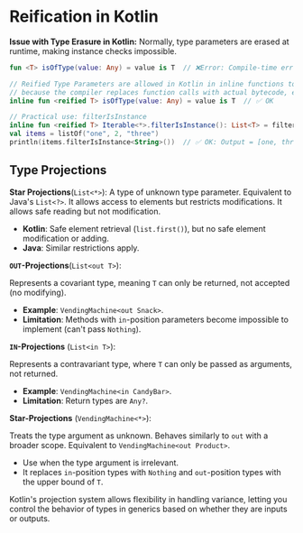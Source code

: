 # Reification in Kotlin

**Issue with Type Erasure in Kotlin:**
Normally, type parameters are erased at runtime, making instance checks impossible.

```kotlin
fun <T> isOfType(value: Any) = value is T  // ❌Error: Compile-time error

// Reified Type Parameters are allowed in Kotlin in inline functions to retain type information,
// because the compiler replaces function calls with actual bytecode, embedding the type directly.
inline fun <reified T> isOfType(value: Any) = value is T  // ✅ OK

// Practical use: filterIsInstance
inline fun <reified T> Iterable<*>.filterIsInstance(): List<T> = filter { it is T } as List<T>
val items = listOf("one", 2, "three")
println(items.filterIsInstance<String>())  // ✅ OK: Output = [one, three]
```

## Type Projections

**Star Projections**(`List<*>`):
A type of unknown type parameter. Equivalent to Java's `List<?>`. It allows access to elements but restricts modifications. It allows safe reading but not modification.

- **Kotlin**: Safe element retrieval (`list.first()`), but no safe element modification or adding.
- **Java**: Similar restrictions apply.

**`OUT`-Projections**(`List<out T>`):

Represents a covariant type, meaning `T` can only be returned, not accepted (no modifying).

- **Example**: `VendingMachine<out Snack>`.
- **Limitation**: Methods with `in`-position parameters become impossible to implement (can't pass `Nothing`).

**`IN`-Projections** (`List<in T>`):

Represents a contravariant type, where `T` can only be passed as arguments, not returned.

- **Example**: `VendingMachine<in CandyBar>`.
- **Limitation**: Return types are `Any?`.

**Star-Projections** (`VendingMachine<*>`):

Treats the type argument as unknown. Behaves similarly to `out` with a broader scope. Equivalent to `VendingMachine<out Product>`.

- Use when the type argument is irrelevant.
- It replaces `in`-position types with `Nothing` and `out`-position types with the upper bound of `T`.

Kotlin's projection system allows flexibility in handling variance, letting you control the behavior of types in generics based on whether they are inputs or outputs.
